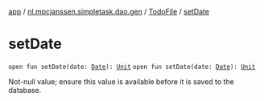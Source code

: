 [app](../../index.md) / [nl.mpcjanssen.simpletask.dao.gen](../index.md) / [TodoFile](index.md) / [setDate](.)

# setDate

`open fun setDate(date: `[`Date`](http://docs.oracle.com/javase/6/docs/api/java/util/Date.html)`): `[`Unit`](https://kotlinlang.org/api/latest/jvm/stdlib/kotlin/-unit/index.html)
`open fun setDate(date: `[`Date`](http://docs.oracle.com/javase/6/docs/api/java/util/Date.html)`): `[`Unit`](https://kotlinlang.org/api/latest/jvm/stdlib/kotlin/-unit/index.html)

Not-null value; ensure this value is available before it is saved to the database.


